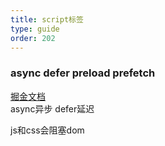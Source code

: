 ```yaml
---
title: script标签
type: guide
order: 202
---
```

### async defer preload prefetch
[掘金文档](https://juejin.im/entry/59c3a866f265da066e17382b)<br>
async异步
defer延迟


js和css会阻塞dom

